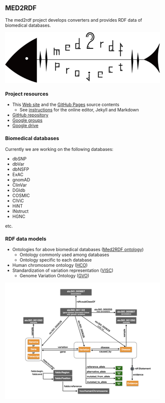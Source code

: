 ## MED2RDF

The med2rdf project develops converters and provides RDF data of biomedical databases.

![](assets/med2rdf_logo.png)

### Project resources

* This [Web site](http://www.med2rdf.org/) and the [GitHub Pages](https://github.com/med2rdf/website) source contents
  * See [instructions](USAGE) for the online editor, Jekyll and Markdown
* [GitHub repository](https://github.com/med2rdf)
* [Google groups](https://groups.google.com/forum/#!forum/med2rdf)
* [Google drive](https://drive.google.com/open?id=0B-rUd_Q0C7HvdmJaaVBoT1QtSTA)

### Biomedical databases

Currently we are working on the following databases:

* dbSNP
* dbVar
* dbNSFP
* ExAC
* gnomAD
* ClinVar
* DGIdb
* COSMIC
* CIViC
* HiNT
* INstruct
* HGNC

etc.

### RDF data models

* Ontologies for above biomedical databases ([Med2RDF ontology](https://github.com/med2rdf/med2rdf-ontology))
  * Ontology commonly used among databases
  * Ontology specific to each database
* Human chromosome ontology ([HCO](https://github.com/med2rdf/hco))
* Standardization of variation representation ([VISC](https://github.com/dbcls/visc))
  * Genome Variation Ontology ([GVO](http://genome-variation.org/resource/gvo))

![](https://raw.githubusercontent.com/med2rdf/med2rdf-ontology/master/med2rdf-model_20190718.png)
